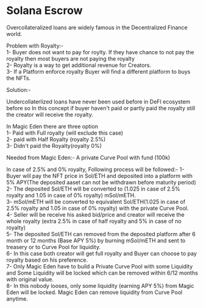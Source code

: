 
# Solana Escrow

Overcollateralized loans are widely famous in the Decentralized Finance world. </br>

Problem with Royalty:- </br>
1- Buyer does not want to pay for roylty. If they have chance to not pay the royalty then most buyers are not paying the royalty </br>
2- Royalty is a way to get additional revenue for Creators. </br> 
3- If a Platform enforce royalty Buyer will find a different platform to buys the NFTs. </br>

Solution:-

Undercollaterlized loans have never been used before in DeFI ecosystem before so In this concept if buyer haven't paid or partly paid the royalty still the creator will receive the royalty.

In Magic Eden there are three option </br>
1- Paid with Full royalty (will exclude this case) </br>
2- paid with Half Royalty (royalty 2.5%) </br>
3- Didn't paid the Royalty(royalty 0%) </br>

Needed from Magic Eden:-
A private Curve Pool with fund (100k) </br>

In case of 2.5% and 0% royalty, Following process will be followed:-
1- Buyer will pay the NFT price in Sol/ETH and deposited into a platform with 5% APY(The deposited aaset can not be withdrawn before maturity period) </br>
2- The deposited Sol/ETH will be converted to (1.025 in case of 2.5% royalty and 1.05 in case of 0% royalty) mSol/mETH. </br>
3- mSol/mETH will be converted to equivalent Sol/ETH(1.025 in case of 2.5% royalty and 1.05 in case of 0% royalty) with the private Curve Pool. </br>
4- Seller will be receive his asked bid/price and creator will receive the whole royalty (extra 2.5% in case of half royalty and 5% in case of no royalty) </br>
5- The deposited Sol/ETH can removed from the deposited platform after 6 month or 12 months (Base APY 5%) by burning mSol/mETH and sent to treasery or to Curve Pool for liquidity. </br>
6- In this case both creator will get full royalty and Buyer can choose to pay royalty based on his preference. </br>
7- Only Magic Eden have to build a Private Curve Pool with some Liquidity and Some Liquidity will be locked which can be removed within 6/12 months with original value. </br>
8- In this nobody looses, only some liquidity (earning APY 5%) from Magic Eden will be locked. Magic Eden can remove liquidity from Curve Pool anytime. </br>
